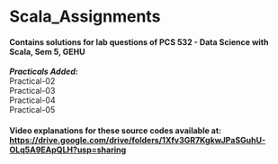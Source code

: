 # Scala_Assignments

#### Contains solutions for lab questions of PCS 532 - Data Science with Scala, Sem 5, GEHU<br />
_**Practicals Added:**_<br />
Practical-02<br />
Practical-03<br />
Practical-04<br />
Practical-05<br />

#### Video explanations for these source codes available at: https://drive.google.com/drive/folders/1Xfv3GR7KgkwJPaSGuhU-OLq5A9EApQLH?usp=sharing
